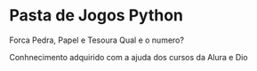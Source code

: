<h1> Pasta de Jogos Python</h1>

<item> Forca </item>
<item> Pedra, Papel e Tesoura </item>
<item> Qual e o numero? </item>


<p>Conhnecimento adquirido com a ajuda dos cursos da Alura e Dio</p>
